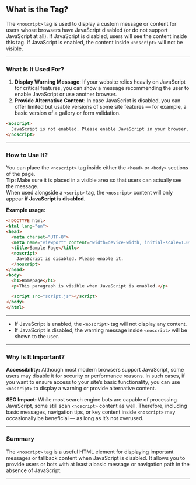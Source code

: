 ## What is the <noscript> Tag?

The `<noscript>` tag is used to display a custom message or content for users whose browsers have JavaScript disabled (or do not support JavaScript at all). If JavaScript is disabled, users will see the content inside this tag. If JavaScript is enabled, the content inside `<noscript>` will not be visible.

---

### What Is It Used For?

1. **Display Warning Message**: If your website relies heavily on JavaScript for critical features, you can show a message recommending the user to enable JavaScript or use another browser.
2. **Provide Alternative Content**: In case JavaScript is disabled, you can offer limited but usable versions of some site features — for example, a basic version of a gallery or form validation.

```html
<noscript>
  JavaScript is not enabled. Please enable JavaScript in your browser.
</noscript>

```

---

### How to Use It?

You can place the `<noscript>` tag inside either the `<head>` or `<body>` sections of the page.  
**Tip:** Make sure it is placed in a visible area so that users can actually see the message.  
When used alongside a `<script>` tag, the `<noscript>` content will only appear **if JavaScript is disabled**.

**Example usage:**

```html
<!DOCTYPE html>
<html lang="en">
<head>
  <meta charset="UTF-8">
  <meta name="viewport" content="width=device-width, initial-scale=1.0">
  <title>Sample Page</title>
  <noscript>
    JavaScript is disabled. Please enable it.
  </noscript>
</head>
<body>
  <h1>Homepage</h1>
  <p>This paragraph is visible when JavaScript is enabled.</p>

  <script src="script.js"></script>
</body>
</html>

```

---

- If JavaScript is enabled, the `<noscript>` tag will not display any content.  
- If JavaScript is disabled, the warning message inside `<noscript>` will be shown to the user.

---

### Why Is It Important?

**Accessibility:** Although most modern browsers support JavaScript, some users may disable it for security or performance reasons. In such cases, if you want to ensure access to your site’s basic functionality, you can use `<noscript>` to display a warning or provide alternative content.

**SEO Impact:** While most search engine bots are capable of processing JavaScript, some still scan `<noscript>` content as well. Therefore, including basic messages, navigation tips, or key content inside `<noscript>` may occasionally be beneficial — as long as it’s not overused.

---

### Summary

The `<noscript>` tag is a useful HTML element for displaying important messages or fallback content when JavaScript is disabled. It allows you to provide users or bots with at least a basic message or navigation path in the absence of JavaScript.


---
